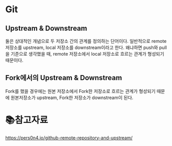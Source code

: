 # Git

## Upstream & Downstream

둘은 상대적인 개념으로 두 저장소 간의 관계를 정의하는 단어이다. 일반적으로 remote 저장소를 upstream, local 저장소를 downstream이라고 한다. 왜냐하면 push와 pull을 기준으로 생각했을 때, remote 저장소에서 local 저장소로 흐르는 관계가 형성되기 때문이다.

## Fork에서의 Upstream & Downstream

 Fork를 했을 경우에는 원본 저장소에서 Fork한 저장소로 흐르는 관계가 형성되기 때문에 원본저장소가 upstream, Fork한 저장소가 downstream이 된다.

# :books:참고자료

https://pers0n4.io/github-remote-repository-and-upstream/

